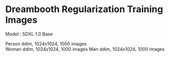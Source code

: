 # Dreambooth Regularization Training Images 

Model : SDXL 1.0 Base

Person ddim, 1024x1024, 1000 images <br />
Woman ddim, 1024x1024, 1000 images
Man ddim, 1024x1024, 1000 images
